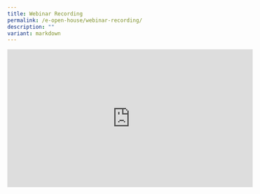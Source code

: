 ```yaml
---
title: Webinar Recording
permalink: /e-open-house/webinar-recording/
description: ""
variant: markdown
---
```

<iframe allowfullscreen="" allow="accelerometer; autoplay; clipboard-write; encrypted-media; gyroscope; picture-in-picture; web-share" frameborder="0" title="YouTube video player" src="https://www.youtube.com/embed/-kHbXouVEcc?si=dJxxSjt_hRokAt9c" height="315" width="560"></iframe>